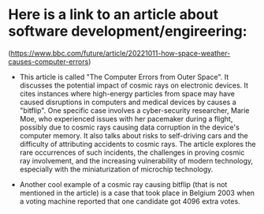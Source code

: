 # Here is a link to an article about software development/engireering: 
(https://www.bbc.com/future/article/20221011-how-space-weather-causes-computer-errors)

- This article is called "The Computer Errors from Outer Space". It discusses the potential impact of cosmic rays on electronic devices. It cites instances where high-energy particles from space may have caused disruptions in computers and medical devices by causes a "bitflip". One specific case involves a cyber-security researcher, Marie Moe, who experienced issues with her pacemaker during a flight, possibly due to cosmic rays causing data corruption in the device's computer memory. It also talks about risks to self-driving cars and the difficulty of attributing accidents to cosmic rays. The article explores the rare occurrences of such incidents, the challenges in proving cosmic ray involvement, and the increasing vulnerability of modern technology, especially with the miniaturization of microchip technology. 

- Another cool example of a cosmic ray causing bitflip (that is not mentioned in the article) is a case that took place in Belgium 2003 when a voting machine reported that one candidate got 4096 extra votes. 

